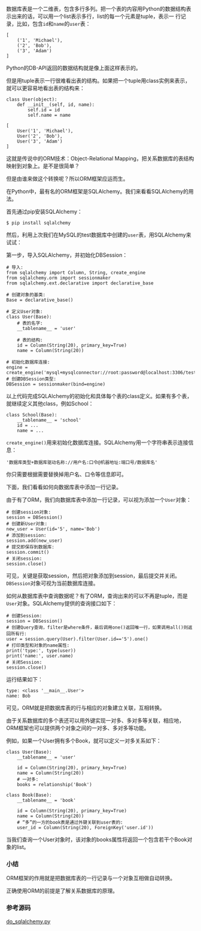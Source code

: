 数据库表是一个二维表，包含多行多列。把一个表的内容用Python的数据结构表示出来的话，可以用一个list表示多行，list的每一个元素是tuple，表示一
行记录，比如，包含`id`和`name`的`user`表：

    
    
    [
        ('1', 'Michael'),
        ('2', 'Bob'),
        ('3', 'Adam')
    ]
    

Python的DB-API返回的数据结构就是像上面这样表示的。

但是用tuple表示一行很难看出表的结构。如果把一个tuple用class实例来表示，就可以更容易地看出表的结构来：

    
    
    class User(object):
        def __init__(self, id, name):
            self.id = id
            self.name = name
    
    [
        User('1', 'Michael'),
        User('2', 'Bob'),
        User('3', 'Adam')
    ]
    

这就是传说中的ORM技术：Object-Relational Mapping，把关系数据库的表结构映射到对象上。是不是很简单？

但是由谁来做这个转换呢？所以ORM框架应运而生。

在Python中，最有名的ORM框架是SQLAlchemy。我们来看看SQLAlchemy的用法。

首先通过pip安装SQLAlchemy：

    
    
    $ pip install sqlalchemy
    

然后，利用上次我们在MySQL的test数据库中创建的`user`表，用SQLAlchemy来试试：

第一步，导入SQLAlchemy，并初始化DBSession：

    
    
    # 导入:
    from sqlalchemy import Column, String, create_engine
    from sqlalchemy.orm import sessionmaker
    from sqlalchemy.ext.declarative import declarative_base
    
    # 创建对象的基类:
    Base = declarative_base()
    
    # 定义User对象:
    class User(Base):
        # 表的名字:
        __tablename__ = 'user'
    
        # 表的结构:
        id = Column(String(20), primary_key=True)
        name = Column(String(20))
    
    # 初始化数据库连接:
    engine = create_engine('mysql+mysqlconnector://root:password@localhost:3306/test')
    # 创建DBSession类型:
    DBSession = sessionmaker(bind=engine)
    

以上代码完成SQLAlchemy的初始化和具体每个表的class定义。如果有多个表，就继续定义其他class，例如School：

    
    
    class School(Base):
        __tablename__ = 'school'
        id = ...
        name = ...
    

`create_engine()`用来初始化数据库连接。SQLAlchemy用一个字符串表示连接信息：

    
    
    '数据库类型+数据库驱动名称://用户名:口令@机器地址:端口号/数据库名'
    

你只需要根据需要替换掉用户名、口令等信息即可。

下面，我们看看如何向数据库表中添加一行记录。

由于有了ORM，我们向数据库表中添加一行记录，可以视为添加一个`User`对象：

    
    
    # 创建session对象:
    session = DBSession()
    # 创建新User对象:
    new_user = User(id='5', name='Bob')
    # 添加到session:
    session.add(new_user)
    # 提交即保存到数据库:
    session.commit()
    # 关闭session:
    session.close()
    

可见，关键是获取session，然后把对象添加到session，最后提交并关闭。`DBSession`对象可视为当前数据库连接。

如何从数据库表中查询数据呢？有了ORM，查询出来的可以不再是tuple，而是`User`对象。SQLAlchemy提供的查询接口如下：

    
    
    # 创建Session:
    session = DBSession()
    # 创建Query查询，filter是where条件，最后调用one()返回唯一行，如果调用all()则返回所有行:
    user = session.query(User).filter(User.id=='5').one()
    # 打印类型和对象的name属性:
    print('type:', type(user))
    print('name:', user.name)
    # 关闭Session:
    session.close()
    

运行结果如下：

    
    
    type: <class '__main__.User'>
    name: Bob
    

可见，ORM就是把数据库表的行与相应的对象建立关联，互相转换。

由于关系数据库的多个表还可以用外键实现一对多、多对多等关联，相应地，ORM框架也可以提供两个对象之间的一对多、多对多等功能。

例如，如果一个User拥有多个Book，就可以定义一对多关系如下：

    
    
    class User(Base):
        __tablename__ = 'user'
    
        id = Column(String(20), primary_key=True)
        name = Column(String(20))
        # 一对多:
        books = relationship('Book')
    
    class Book(Base):
        __tablename__ = 'book'
    
        id = Column(String(20), primary_key=True)
        name = Column(String(20))
        # “多”的一方的book表是通过外键关联到user表的:
        user_id = Column(String(20), ForeignKey('user.id'))
    

当我们查询一个User对象时，该对象的books属性将返回一个包含若干个Book对象的list。

### 小结

ORM框架的作用就是把数据库表的一行记录与一个对象互相做自动转换。

正确使用ORM的前提是了解关系数据库的原理。

### 参考源码

[do_sqlalchemy.py](https://github.com/michaelliao/learn-python3/blob/master/samples/db/do_sqlalchemy.py)

